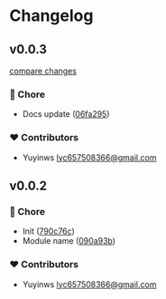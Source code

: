 # Changelog


## v0.0.3

[compare changes](https://github.com/yuyinws/chrome-devtools-embedded/compare/v0.0.2...v0.0.3)

### 🏡 Chore

- Docs update ([06fa295](https://github.com/yuyinws/chrome-devtools-embedded/commit/06fa295))

### ❤️ Contributors

- Yuyinws <lyc657508366@gmail.com>

## v0.0.2


### 🏡 Chore

- Init ([790c76c](https://github.com/yuyinws/chrome-devtools-embedded/commit/790c76c))
- Module name ([090a93b](https://github.com/yuyinws/chrome-devtools-embedded/commit/090a93b))

### ❤️ Contributors

- Yuyinws <lyc657508366@gmail.com>

